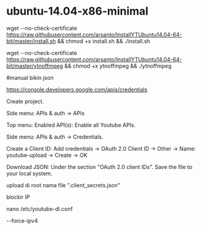 # ubuntu-14.04-x86-minimal

wget --no-check-certificate https://raw.githubusercontent.com/arsanto/InstallYTUbuntu14.04-64-bit/master/install.sh && chmod +x install.sh && ./install.sh

wget --no-check-certificate https://raw.githubusercontent.com/arsanto/InstallYTUbuntu14.04-64-bit/master/ytnoffmpeg && chmod +x ytnoffmpeg && ./ytnoffmpeg



#manual bikin json

https://console.developers.google.com/apis/credentials

Create project.

Side menu: APIs & auth -> APIs

Top menu: Enabled API(s): Enable all Youtube APIs.

Side menu: APIs & auth -> Credentials.

Create a Client ID: Add credentials -> OAuth 2.0 Client ID -> Other -> Name: youtube-upload -> Create -> OK

Download JSON: Under the section "OAuth 2.0 client IDs". Save the file to your local system.

upload di root nama file ".client_secrets.json"


blockir IP

nano /etc/youtube-dl.conf

--force-ipv4
